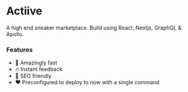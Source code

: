 # Actiive

A high end sneaker marketplace. Build using React, Nextjs, GraphQL & Apollo. 

### Features
- 🚀 Amazingly fast
- 🔥 Instant feedback
- 👮 SEO friendly
- ❤️ Preconfigured to deploy to now with a single command 